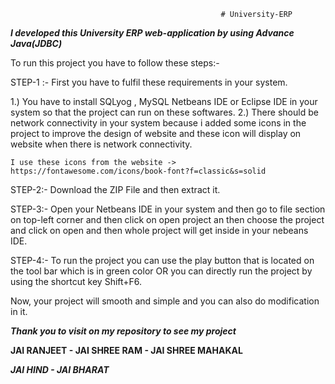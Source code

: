                                                    # University-ERP

*****I developed this University ERP web-application by using Advance Java(JDBC)*****

To run this project you have to follow these steps:-

STEP-1 :-
First you have to fulfil these requirements in your system.

1.) You have to install SQLyog , MySQL Netbeans IDE or Eclipse IDE in your system so that the project can run on these softwares.
2.) There should be network connectivity in your system because i added some icons in the project to improve the design of website and these icon will display on website when there is network connectivity.

    I use these icons from the website -> https://fontawesome.com/icons/book-font?f=classic&s=solid
    
STEP-2:-
Download the ZIP File and then extract it.

STEP-3:-
Open your Netbeans IDE in your system and then go to file section on top-left corner and then click on open project an then choose the project and click on open and then whole project will get inside in your nebeans IDE.

STEP-4:-
To run the project you can use the play button that is located on the tool bar which is in green color OR you can directly run the project by using the shortcut key Shift+F6.

Now, your project will smooth and simple and you can also do modification in it.

*************************************************************Thank you to visit on my repository to see my project*************************************************************

****************************************************************JAI RANJEET - JAI SHREE RAM - JAI SHREE MAHAKAL****************************************************************

*****************************************************************************JAI HIND - JAI BHARAT*****************************************************************************
